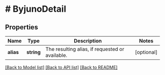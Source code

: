 # # ByjunoDetail

## Properties

Name | Type | Description | Notes
------------ | ------------- | ------------- | -------------
**alias** | **string** | The resulting alias, if requested or available. | [optional]

[[Back to Model list]](../../README.md#models) [[Back to API list]](../../README.md#endpoints) [[Back to README]](../../README.md)
